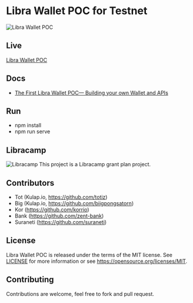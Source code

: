 # Libra Wallet POC for Testnet

![Libra Wallet POC](https://cdn-images-1.medium.com/max/2600/1*dSIjHHJVv9JbKwswRFXJwg.png)

Live
----

[Libra Wallet POC](https://dev.kulap.io/libra/)

Docs
----

- [The First Libra Wallet POC— Building your own Wallet and APIs](https://medium.com/kulapofficial/the-first-libra-wallet-poc-building-your-own-wallet-and-apis-3cb578c0bd52?postPublishedType=repub)


Run
---

- npm install
- npm run serve

Libracamp
---------
![Libracamp](https://dev.kulap.io/libra/img/libracamp_mini_2x.1b730d29.webp)
This project is a Libracamp grant plan project.


Contributors
------------

- Tot (Kulap.io, https://github.com/totiz)
- Big (Kulap.io, https://github.com/biigpongsatorn)
- Kor (https://github.com/korrio)
- Bank (https://github.com/zent-bank)
- Suraneti (https://github.com/suraneti)

License
-------

Libra Wallet POC is released under the terms of the MIT license. See [LICENSE](LICENSE) for more
information or see https://opensource.org/licenses/MIT.

Contributing
------------

Contributions are welcome, feel free to fork and pull request.
